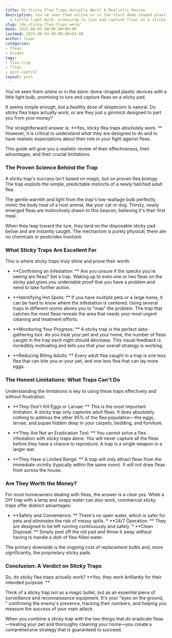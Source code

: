 ```yaml
---
title: Do Sticky Flea Traps Actually Work? A Realistic Review
description: You've seen them online or in the store dome-shaped plastic devices with
  a little light bulb, promising to lure and capture fleas on a sticky pad. It seems...
slug: /do-sticky-flea-traps-work/
date: 2025-08-04 00:00:00+00:00
lastmod: 2025-08-04 00:00:00+03:00
author: Isaac
categories:
- Fleas
- Guides
tags:
- flea-trap
- fleas
- pest-control
layout: post
---
```

You've seen them online or in the store: dome-shaped plastic devices with a little light bulb, promising to lure and capture fleas on a sticky pad.

It seems simple enough, but a healthy dose of skepticism is natural. Do sticky flea traps actually work, or are they just a gimmick designed to part you from your money?

The straightforward answer is: **Yes, sticky flea traps absolutely work. ** However, it is critical to understand *what* they are designed to do and to have realistic expectations about their role in your fight against fleas.

This guide will give you a realistic review of their effectiveness, their advantages, and their crucial limitations.

###  The Proven Science Behind the Trap

A sticky trap's success isn't based on magic, but on proven flea biology. The trap exploits the simple, predictable instincts of a newly hatched adult flea.

The gentle warmth and light from the trap's low-wattage bulb perfectly mimic the body heat of a host animal, like your cat or dog. Thirsty, newly emerged fleas are instinctively drawn to this beacon, believing it's their first meal.

When they leap toward the lure, they land on the disposable sticky pad below and are instantly caught. The mechanism is purely physical; there are no chemicals or pesticides involved.

###  What Sticky Traps Are Excellent For

This is where sticky traps truly shine and prove their worth.

* **Confirming an Infestation: ** Are you unsure if the specks you're seeing are fleas? Set a trap. Waking up to even one or two fleas on the sticky pad gives you undeniable proof that you have a problem and need to take further action.

* **Identifying Hot Spots: ** If you have multiple pets or a large home, it can be hard to know where the infestation is centered. Using several traps in different rooms allows you to "map" the problem. The trap that catches the most fleas reveals the area that needs your most urgent cleaning and treatment efforts.

* **Monitoring Your Progress: ** A sticky trap is the perfect data-gathering tool. As you treat your pet and your home, the number of fleas caught in the trap each night should decrease. This visual feedback is incredibly motivating and tells you that your overall strategy is working.

* **Reducing Biting Adults: ** Every adult flea caught in a trap is one less flea that can bite you or your pet, and one less flea that can lay more eggs.

###  The Honest Limitations: What Traps Can't Do

Understanding the limitations is key to using these traps effectively and without frustration.

* **They Don't Kill Eggs or Larvae: ** This is the most important limitation. A sticky trap only captures adult fleas. It does absolutely nothing to address the other 95% of the flea population—the eggs, larvae, and pupae hidden deep in your carpets, bedding, and furniture.

* **They Are Not an Eradication Tool: ** You cannot solve a flea infestation with sticky traps alone. You will never capture all the fleas before they have a chance to reproduce. A trap is a single weapon in a larger war.

* **They Have a Limited Range: ** A trap will only attract fleas from the immediate vicinity (typically within the same room). It will not draw fleas from across the house.

###  Are They Worth the Money?

For most homeowners dealing with fleas, the answer is a clear yes. While a DIY trap with a lamp and soapy water can also work, commercial sticky traps offer distinct advantages:

* **Safety and Convenience: ** There's no open water, which is safer for pets and eliminates the risk of messy spills. * **24/7 Operation: ** They are designed to be left running continuously and safely. * **Clean Disposal: ** Simply peel off the old pad and throw it away without having to handle a dish of flea-filled water.

The primary downside is the ongoing cost of replacement bulbs and, more significantly, the proprietary sticky pads.

###  Conclusion: A Verdict on Sticky Traps

So, do sticky flea traps actually work? **Yes, they work brilliantly for their intended purpose. **

Think of a sticky trap not as a magic bullet, but as an essential piece of surveillance and reconnaissance equipment. It's your "eyes on the ground, " confirming the enemy's presence, tracking their numbers, and helping you measure the success of your main attack.

When you combine a sticky trap with the two things that *do* eradicate fleas—treating your pet and thoroughly cleaning your home—you create a comprehensive strategy that is guaranteed to succeed.
